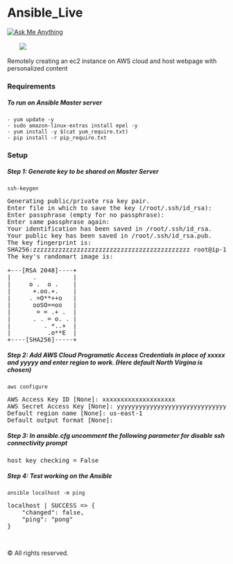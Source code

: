 # Ansible_Live
<a href="mailto:aditya_ag2301@yahoo.in"> ![Ask Me Anything](https://img.shields.io/badge/Ask%20me-anything-1abc9c.svg?longCache=true&style=plastic)</a>&emsp;&emsp;&emsp;&emsp;&emsp;&emsp;&emsp;&emsp;&emsp;&emsp;&emsp;&emsp;&emsp;&emsp;&emsp;&emsp;&emsp;&emsp;&emsp;&emsp;&emsp;&emsp;&emsp;&emsp;&emsp;&emsp;&emsp;&emsp;&emsp;&emsp;&emsp;&emsp;&emsp;&emsp;&emsp;&emsp;&emsp;&emsp;<a href="https://github.com/boudhayan-dev/Automatic-Waste-Segregator/tree/v.01"><img src="https://img.shields.io/badge/Version-0.1-brightgreen.svg?longCache=true&style=for-the-badge"></a>
<br>

Remotely creating an ec2 instance on AWS cloud and host webpage with personalized content


### Requirements
##### To run on Ansible Master server
```
- yum update -y
- sudo amazon-linux-extras install epel -y
- yum install -y $(cat yum_require.txt)
- pip install -r pip_require.txt
```
### Setup
##### Step 1: Generate key to be shared on Master Server

```
ssh-keygen
```
<pre>
Generating public/private rsa key pair.
Enter file in which to save the key (/root/.ssh/id_rsa):
Enter passphrase (empty for no passphrase):
Enter same passphrase again:
Your identification has been saved in /root/.ssh/id_rsa.
Your public key has been saved in /root/.ssh/id_rsa.pub.
The key fingerprint is:
SHA256:zzzzzzzzzzzzzzzzzzzzzzzzzzzzzzzzzzzzzzzzzzz root@ip-172-31-95-0.ec2.internal
The key's randomart image is:

+---[RSA 2048]----+
|      .          |
|     o .  o .    |
|      +.oo.+.    |
|     . =O**++o   |
|      ooSO==oo   |
|       = = .+ .  |
|      . . = o. . |
|         . *..+  |
|          .o**E  |
+----[SHA256]-----+
</pre>

##### Step 2: Add AWS Cloud Programatic Access Credentials in place of xxxxx and yyyyy and enter region to work. (Here default North Virgina is chosen)

```
aws configure
```
<pre>
AWS Access Key ID [None]: xxxxxxxxxxxxxxxxxxxx
AWS Secret Access Key [None]: yyyyyyyyyyyyyyyyyyyyyyyyyyyyyyyyyyyyyyyy
Default region name [None]: us-east-1
Default output format [None]:
</pre>

##### Step 3: In ansible.cfg uncomment the following parameter for disable ssh connectivity prompt
<pre>
host_key_checking = False
</pre>

##### Step 4: Test working on the Ansible

```
ansible localhost -m ping
```
<pre>
localhost | SUCCESS => {
    "changed": false,
    "ping": "pong"
}
</pre>


<br>


© All rights reserved.
